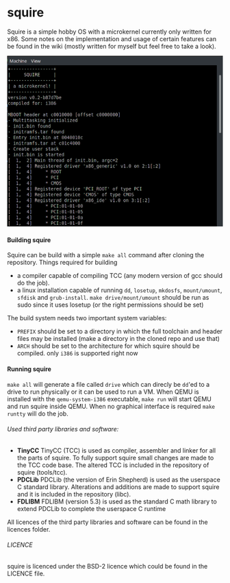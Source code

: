 # squire

Squire is a simple hobby OS with a microkernel currently only written for x86. Some notes on the implementation and usage of certain features can be found in the wiki (mostly written for  myself but feel free to take a look).

![Screenshot of serial terminal at squire boot](doc/img/screenshot_serial_0.png)

#### Building squire
Squire can be build with a simple `make all` command after cloning the repository. Things required for building
* a compiler capable of compiling TCC (any modern version of gcc should do the job). 
* a linux installation capable of running `dd`, `losetup`, `mkdosfs`, `mount/umount`, `sfdisk` and `grub-install`. `make drive/mount/umount` should be run as sudo since it uses losetup (or the right permissions should be set)

The build system needs two important system variables:
* `PREFIX` should be set to a directory in which the full toolchain and header files may be installed (make a directory in the cloned repo and use that)
* `ARCH` should be set to the architecture for which squire should be compiled. only `i386` is supported right now

#### Running squire
`make all` will generate a file called `drive` which can direcly be `dd`'ed to a drive to run physically or it can be used to run a VM. When QEMU is installed with the `qemu-system-i386` executable, `make run` will start QEMU and run squire inside QEMU. When no graphical interface is required `make runtty` will do the job. 

###### Used third party libraries and software:
* <b>TinyCC</b> TinyCC (TCC) is used as compiler, assembler and linker for all the parts of squire. To fully support squire small changes are made to the TCC code base. The altered TCC is included in the repository of squire (tools/tcc).
* <b>PDCLib</b> PDCLib (the version of Erin Shepherd) is used as the userspace C standard library. Alterations and additions are made to support squire and it is included in the repository (libc).
* <b>FDLIBM</b> FDLIBM (version 5.3) is used as the standard C math library to extend PDCLib to complete the userspace C runtime

All licences of the third party libraries and software can be found in the licences folder.
###### LICENCE
squire is licenced under the BSD-2 licence which could be found in the LICENCE file.